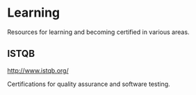 # Learning

Resources for learning and becoming certified in various areas.

## ISTQB

http://www.istqb.org/

Certifications for quality assurance and software testing.
